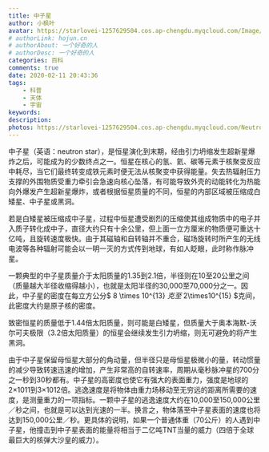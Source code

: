 ```yaml
---
title: 中子星
author: 小枫叶
avatar: https://starlovei-1257629504.cos.ap-chengdu.myqcloud.com/Image/78468086_p0.png
# authorLink: hojun.cn
# authorAbout: 一个好奇的人
# authorDesc: 一个好奇的人
categories: 百科
comments: true
date: 2020-02-11 20:43:36
tags:
    - 科普
    - 天体
    - 宇宙
keywords:
description:
photos: https://starlovei-1257629504.cos.ap-chengdu.myqcloud.com/Neutron star/720px-PIA18848-PSRB1509-58-ChandraXRay-WiseIR-20141023.jpg
---
```

中子星（英语：neutron star），是恒星演化到末期，经由引力坍缩发生超新星爆炸之后，可能成为的少数终点之一。恒星在核心的氢、氦、碳等元素于核聚变反应中耗尽，当它们最终转变成铁元素时便无法从核聚变中获得能量。失去热辐射压力支撑的外围物质受重力牵引会急速向核心坠落，有可能导致外壳的动能转化为热能向外爆发产生超新星爆炸，或者根据恒星质量的不同，恒星的内部区域被压缩成白矮星、中子星或黑洞。

若是白矮星被压缩成中子星，过程中恒星遭受剧烈的压缩使其组成物质中的电子并入质子转化成中子，直径大约只有十余公里，但上面一立方厘米的物质便可重达十亿吨，且旋转速度极快。由于其磁轴和自转轴并不重合，磁场旋转时所产生的无线电波等各种辐射可能会以一明一灭的方式传到地球，有如人眨眼，此时称作脉冲星。

一颗典型的中子星质量介于太阳质量的1.35到2.1倍，半径则在10至20公里之间（质量越大半径收缩得越小），也就是太阳半径的30,000至70,000分之一。因此，中子星的密度在每立方公分$ 8 \times 10^{13} $克至$ 2\times10^{15} $克间，此密度大约是原子核的密度。

致密恒星的质量低于1.44倍太阳质量，则可能是白矮星，但质量大于奥本海默-沃尔可夫极限（3.2倍太阳质量）的恒星会继续发生引力坍缩，则无可避免的将产生黑洞。

由于中子星保留母恒星大部分的角动量，但半径只是母恒星极微小的量，转动惯量的减少导致转速迅速的增加，产生非常高的自转速率，周期从毫秒脉冲星的700分之一秒到30秒都有。中子星的高密度也使它有强大的表面重力，强度是地球的2×1011到3×1012倍。逃逸速度是将物体由重力场移动至无穷远的距离所需要的速度，是测量重力的一项指标。一颗中子星的逃逸速度大约在10,000至150,000公里／秒之间，也就是可以达到光速的一半。换言之，物体落至中子星表面的速度也将达到150,000公里／秒。更具体的说明，如果一个普通体重（70公斤）的人遇到中子星，他撞击到中子星表面的能量将相当于二亿吨TNT当量的威力（四倍于全球最巨大的核弹大沙皇的威力）。